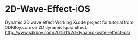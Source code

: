 # 2D-Wave-Effect-iOS
Dynamic 2D wave effect
Working Xcode project for tutorial from SDKBoy.com on 2D dynamic lquid effect:
http://www.sdkboy.com/2015/11/2d-dynamic-water-effect-ios/
